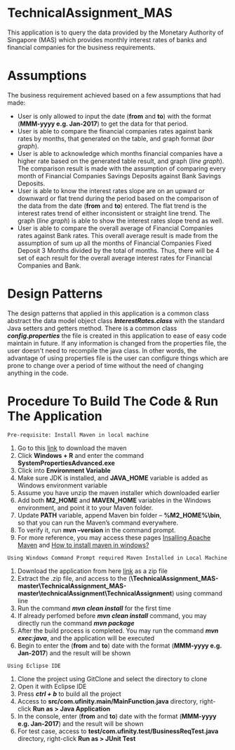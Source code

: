 # TechnicalAssignment_MAS
This application is to query the data provided by the Monetary Authority of Singapore (MAS) which provides monthly interest rates of banks and financial companies for the business requirements.
# Assumptions
The business requirement achieved based on a few assumptions that had made:
* User is only allowed to input the date (**from** and **to**) with the format (**MMM-yyyy e.g. Jan-2017**) to get the data for that period.
* User is able to compare the financial companies rates against bank rates by months, that generated on the table, and graph format (*bar graph*).
* User is able to acknowledge which months financial companies have a higher rate based on the generated table result, and graph (*line graph*). The comparison result is made with the assumption of comparing every month of Financial Companies Savings Deposits against Bank Savings Deposits.
* User is able to know the interest rates slope are on an upward or downward or flat trend during the period based on the comparison of the data from the date (**from** and **to**) entered. The flat trend is the interest rates trend of either inconsistent or straight line trend. The graph (*line graph*) is able to show the interest rates slope trend as well.
* User is able to compare the overall average of Financial Companies rates against Bank rates. This overall average result is made from the assumption of sum up all the months of Financial Companies Fixed Deposit 3 Months divided by the total of months. Thus, there will be 4 set of each result for the overall average interest rates for Financial Companies and Bank.

# Design Patterns
The design patterns that applied in this application is a common class abstract the data model object class ***InterestRates.class*** with the standard Java setters and getters method. There is a common class ***config.properties*** the file is created in this application to ease of easy code maintain in future. If any information is changed from the properties file, the user doesn't need to recompile the java class. In other words, the advantage of using properties file is the user can configure things which are prone to change over a period of time without the need of changing anything in the code.


# Procedure To Build The Code & Run The Application
```
Pre-requisite: Install Maven in local machine
```
1. Go to this [link](http://maven.apache.org/download.cgi) to download the maven
2. Click **Windows + R** and enter the command **SystemPropertiesAdvanced.exe**
3. Click into **Environment Variable** 
4. Make sure JDK is installed, and **JAVA_HOME** variable is added as Windows environment variable
5. Assume you have unzip the maven installer which downloaded earlier
6. Add both **M2_HOME** and **MAVEN_HOME** variables in the Windows environment, and point it to your Maven folder.
7. Update **PATH** variable, append Maven bin folder – **%M2_HOME%\bin**, so that you can run the Maven’s command everywhere.
8. To verify it, run **mvn –version** in the command prompt.
9. For more reference, you may access these pages [Insalling Apache Maven](http://maven.apache.org/install.html) and [How to install maven in windows?](https://www.mkyong.com/maven/how-to-install-maven-in-windows/)

```
Using Windows Command Prompt required Maven Installed in Local Machine
```
1. Download the application from here [link](https://github.com/ufinity-veisheng/TechnicalAssignment_MAS.git) as a zip file
2. Extract the .zip file, and access to the (**\TechnicalAssignment_MAS-master\TechnicalAssignment_MAS-master\technicalAssignment\TechnicalAssignment**) using command line
3. Run the command ***mvn clean install*** for the first time
4. If already perfomed before ***mvn clean install*** command, you may directly run the command ***mvn package***
5. After the build process is completed. You may run the command ***mvn exec:java***, and the application will be executed
6. Begin to enter the (**from** and **to**) date with the format (**MMM-yyyy e.g. Jan-2017**) and the result will be shown
```
Using Eclipse IDE
```
1. Clone the project using GitClone and select the directory to clone
2. Open it with Eclipse IDE
3. Press ***ctrl + b*** to build all the project 
4. Access to **src/com.ufinity.main/MainFunction.java** directory, right-click **Run as > Java Application**
5. In the console, enter (**from** and **to**) date with the format (**MMM-yyyy e.g. Jan-2017**) and the result will be shown
6. For test case, access to **test/com.ufinity.test/BusinessReqTest.java** directory, right-click **Run as > JUnit Test**
